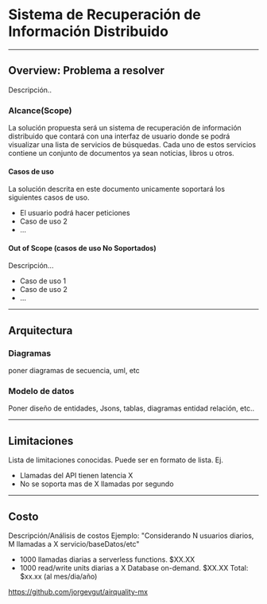 # Sistema de Recuperación de Información Distribuido
---
## Overview: Problema a resolver
Descripción..

### Alcance(Scope)
La solución propuesta será un sistema de recuperación de información distribuido que contará con una interfaz de usuario 
donde se podrá visualizar una lista de servicios de búsquedas. Cada uno de estos servicios contiene un conjunto de 
documentos ya sean noticias, libros u otros.

#### Casos de uso
La solución descrita en este documento unicamente soportará los siguientes casos de uso.
* El usuario podrá hacer peticiones
* Caso de uso 2
* ...

#### Out of Scope (casos de uso No Soportados)
Descripción...
* Caso de uso 1
* Caso de uso 2
* ...
---
## Arquitectura

### Diagramas
poner diagramas de secuencia, uml, etc

### Modelo de datos
Poner diseño de entidades, Jsons, tablas, diagramas entidad relación, etc..

---
## Limitaciones
Lista de limitaciones conocidas. Puede ser en formato de lista.
Ej.
* Llamadas del API tienen latencia X
* No se soporta mas de X llamadas por segundo
---
## Costo
Descripción/Análisis de costos
Ejemplo:
"Considerando N usuarios diarios, M llamadas a X servicio/baseDatos/etc"
* 1000 llamadas diarias a serverless functions. $XX.XX
* 1000 read/write units diarias a X Database on-demand. $XX.XX
Total: $xx.xx (al mes/dia/año)

https://github.com/jorgevgut/airquality-mx